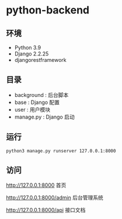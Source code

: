 # python-backend

## 环境

- Python 3.9
- Django 2.2.25
- djangorestframework

## 目录

- background : 后台脚本
- base : Django 配置
- user : 用户模块
- manage.py : Django 启动

## 运行

```
python3 manage.py runserver 127.0.0.1:8000
```

## 访问

http://127.0.0.1:8000 首页

http://127.0.0.1:8000/admin 后台管理系统

http://127.0.0.1:8000/api 接口文档
